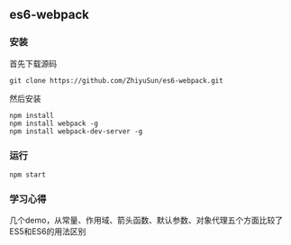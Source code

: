 ## es6-webpack

### 安装

首先下载源码

```shell
git clone https://github.com/ZhiyuSun/es6-webpack.git
```

然后安装

```shell
npm install
npm install webpack -g
npm install webpack-dev-server -g
```

### 运行

```shell
npm start
```

### 学习心得

几个demo，从常量、作用域、箭头函数、默认参数、对象代理五个方面比较了ES5和ES6的用法区别